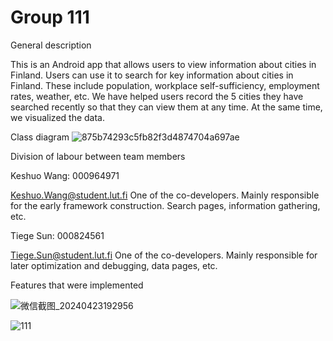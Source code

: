 # Group 111
General description

This is an Android app that allows users to view information about cities in Finland. Users can use it to search for key information about cities in Finland. These include population, workplace self-sufficiency, employment rates, weather, etc. We have helped users record the 5 cities they have searched recently so that they can view them at any time. At the same time, we visualized the data.

Class diagram
![875b74293c5fb82f3d4874704a697ae](https://github.com/TiegeSun/111/assets/167867356/c3212136-5bd2-4981-82cf-33bae6f47163)

Division of labour between team members

Keshuo Wang:
000964971

Keshuo.Wang@student.lut.fi
One of the co-developers. Mainly responsible for the early framework construction. Search pages, information gathering, etc.

Tiege Sun:
000824561

Tiege.Sun@student.lut.fi
One of the co-developers. Mainly responsible for later optimization and debugging, data pages, etc.

Features that were implemented


![微信截图_20240423192956](https://github.com/TiegeSun/111/assets/167867356/011c3f45-1c9a-4ea9-9fef-d5d74a6f8c32)

![111](https://github.com/TiegeSun/111/assets/167867356/03877e5e-a02c-42ab-b2c6-85c80fcdc213)
